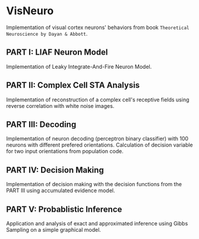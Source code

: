 # VisNeuro
Implementation of visual cortex neurons' behaviors from book `Theoretical Neuroscience by Dayan & Abbott`.


## PART I: LIAF Neuron Model
Implementation of Leaky Integrate-And-Fire Neuron Model.

## PART II: Complex Cell STA Analysis
Implementation of reconstruction of a complex cell's receptive fields using reverse correlation with white noise images.

## PART III: Decoding
Implementation of neuron decoding (perceptron binary classifier) with 100 neurons with different prefered orientations. Calculation of decision variable for two input orientations from population code. 

## PART IV: Decision Making
Implementation of decision making with the decision functions from the PART III using accumulated evidence model.

## PART V: Probablistic Inference
Application and analysis of exact and approximated inference using Gibbs Sampling on a simple graphical model.
